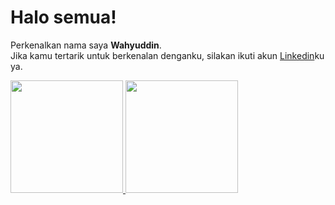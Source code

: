 # Halo semua! 
Perkenalkan nama saya **Wahyuddin**.\
Jika kamu tertarik untuk berkenalan denganku, silakan ikuti akun [Linkedin](https://www.linkedin.com/in/wahyuddin-375636232/)ku ya.
 
<p align="left">
<a href="https://github.com/gilangadhan">
  <img height="180em" src="https://github-readme-stats-eight-theta.vercel.app/api?username=wdinx&show_icons=true&theme=algolia&include_all_commits=true&count_private=true"/>
  <img height="180em" src="https://github-readme-stats-eight-theta.vercel.app/api/top-langs/?username=wdinx&layout=compact&langs_count=8&theme=algolia"/>
</a>
</p>
